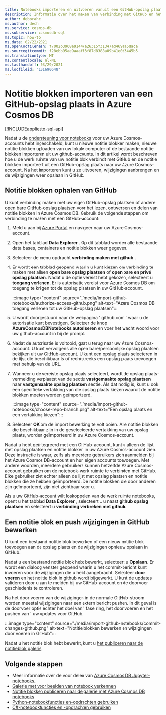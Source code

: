 ```yaml
---
title: Notebooks importeren en uitvoeren vanuit een GitHub-opslag plaats in Azure Cosmos DB
description: Informatie over het maken van verbinding met GitHub en het importeren van de notitie blokken van een GitHub-opslag plaats naar uw Azure Cosmos-account. Na het importeren kunt u deze uitvoeren, bewerken en de wijzigingen weer opslaan in GitHub.
author: deborahc
ms.author: dech
ms.service: cosmos-db
ms.subservice: cosmosdb-sql
ms.topic: how-to
ms.date: 02/22/2021
ms.openlocfilehash: f7002b3968e91447a26315f31347ad469aa5daca
ms.sourcegitcommit: f28ebb95ae9aaaff3f87d8388a09b41e0b3445b5
ms.translationtype: MT
ms.contentlocale: nl-NL
ms.lasthandoff: 03/29/2021
ms.locfileid: "101690648"
---
```

# <a name="import-notebooks-from-a-github-repo-into-azure-cosmos-db"></a>Notitie blokken importeren van een GitHub-opslag plaats in Azure Cosmos DB
[!INCLUDE[appliesto-sql-api](includes/appliesto-sql-api.md)]

Nadat u de [ondersteuning voor notebooks](enable-notebooks.md) voor uw Azure Cosmos-accounts hebt ingeschakeld, kunt u nieuwe notitie blokken maken, nieuwe notitie blokken uploaden van uw lokale computer of de bestaande notitie blokken importeren uit uw github-accounts. In dit artikel wordt beschreven hoe u de werk ruimte van uw notitie blok verbindt met GitHub en de notitie blokken importeert uit een GitHub-opslag plaats naar uw Azure Cosmos-account. Na het importeren kunt u ze uitvoeren, wijzigingen aanbrengen en de wijzigingen weer opslaan in GitHub.

## <a name="get-notebooks-from-github"></a>Notitie blokken ophalen van GitHub

U kunt verbinding maken met uw eigen GitHub-opslag plaatsen of andere open bare GitHub-opslag plaatsen voor het lezen, ontwerpen en delen van notitie blokken in Azure Cosmos DB. Gebruik de volgende stappen om verbinding te maken met een GitHub-account:

1. Meld u aan bij [Azure Portal](https://portal.azure.com/) en navigeer naar uw Azure Cosmos-account.

1. Open het tabblad **Data Explorer** . Op dit tabblad worden alle bestaande data bases, containers en notitie blokken weer gegeven.

1. Selecteer de menu opdracht **verbinding maken met github** .

1. Er wordt een tabblad geopend waarin u kunt kiezen om verbinding te maken met alleen **open bare opslag plaatsen** of **open bare en privé opslag plaatsen**.  Nadat u de optie vereist hebt gekozen, selecteert u **toegang verlenen**. Er is autorisatie vereist voor Azure Cosmos DB om toegang te krijgen tot de opslag plaatsen in uw GitHub-account.

   :::image type="content" source="./media/import-github-notebooks/authorize-access-github.png" alt-text="Azure Cosmos DB toegang verlenen tot uw GitHub-opslag plaatsen":::

1. U wordt doorgestuurd naar de webpagina ' github.com ' waar u de autorisatie kunt bevestigen. Selecteer de knop **AzureCosmosDBNotebooks autoriseren** en voer het wacht woord voor uw github-account in bij de prompt.

1. Nadat de autorisatie is voltooid, gaat u terug naar uw Azure Cosmos-account. U kunt vervolgens alle open bare/persoonlijke opslag plaatsen bekijken uit uw GitHub-account. U kunt een opslag plaats selecteren in de lijst die beschikbaar is of rechtstreeks een opslag plaats toevoegen met behulp van de URL.

1. Wanneer u de vereiste opslag plaats selecteert, wordt de opslag plaats-vermelding verplaatst van de sectie **vastgemaakte opslag plaatsen** naar **vastgemaakte opslag plaatsen** sectie. Als dat nodig is, kunt u ook een specifieke vertakking van die opslag plaats kiezen waaruit de notitie blokken moeten worden geïmporteerd.

   :::image type="content" source="./media/import-github-notebooks/choose-repo-branch.png" alt-text="Een opslag plaats en een vertakking kiezen":::

1. Selecteer **OK** om de import bewerking te volt ooien. Alle notitie blokken die beschikbaar zijn in de geselecteerde vertakking van uw opslag plaats, worden geïmporteerd in uw Azure Cosmos-account.

Nadat u hebt geïntegreerd met een GitHub-account, kunt u alleen de lijst met opslag plaatsen en notitie blokken in uw Azure Cosmos-account zien. Deze instructie is waar, zelfs als meerdere gebruikers zich aanmelden bij het Azure Cosmos DB-account en hun eigen accounts toevoegen. Met andere woorden, meerdere gebruikers kunnen hetzelfde Azure Cosmos-account gebruiken om de notebook-werk ruimte te verbinden met GitHub. Elke gebruiker ziet echter alleen de lijst met opslag plaatsen en notitie blokken die ze hebben geïmporteerd. De notitie blokken die door anderen zijn geïmporteerd, zijn niet zichtbaar voor u.

Als u uw GitHub-account wilt loskoppelen van de werk ruimte notebooks, opent u het tabblad **Data Explorer** , selecteert `…` u naast **github opslag plaatsen** en selecteert u **verbinding verbreken met github**.

## <a name="edit-a-notebook-and-push-changes-to-github"></a>Een notitie blok en push wijzigingen in GitHub bewerken

U kunt een bestaand notitie blok bewerken of een nieuw notitie blok toevoegen aan de opslag plaats en de wijzigingen opnieuw opslaan in GitHub.

Nadat u een bestaand notitie blok hebt bewerkt, selecteert u **Opslaan**. Er wordt een dialoog venster geopend waarin u het commit-bericht kunt invoeren voor de wijzigingen die u hebt aangebracht. Selecteer **door voeren** en het notitie blok in github wordt bijgewerkt. U kunt de updates valideren door u aan te melden bij uw GitHub-account en de doorvoer geschiedenis te controleren.

Na het door voeren van de wijzigingen in de normale GitHub-stroom worden meestal wijzigingen naar een extern bericht pushen. In dit geval is de doorvoer optie echter het doel van ' fase ring, het door voeren en het pushen van ' uw updates voor GitHub.

:::image type="content" source="./media/import-github-notebooks/commit-changes-github.png" alt-text="Notitie blokken bewerken en wijzigingen door voeren in GitHub":::

Nadat u het notitie blok hebt bewerkt, kunt u [het publiceren naar de notitieblok galerie](publish-notebook-gallery.md). 

## <a name="next-steps"></a>Volgende stappen

* Meer informatie over de voor delen van [Azure Cosmos DB Jupyter-notebooks.](cosmosdb-jupyter-notebooks.md)
* [Galerie met voor beelden van notebook verkennen](https://cosmos.azure.com/gallery.html)
* [Notitie blokken publiceren naar de galerie met Azure Cosmos DB notebooks](publish-notebook-gallery.md)
* [Python-notebookfuncties en-opdrachten gebruiken](use-python-notebook-features-and-commands.md)
* [C#-notebookfuncties en -opdrachten gebruiken](use-csharp-notebook-features-and-commands.md)

